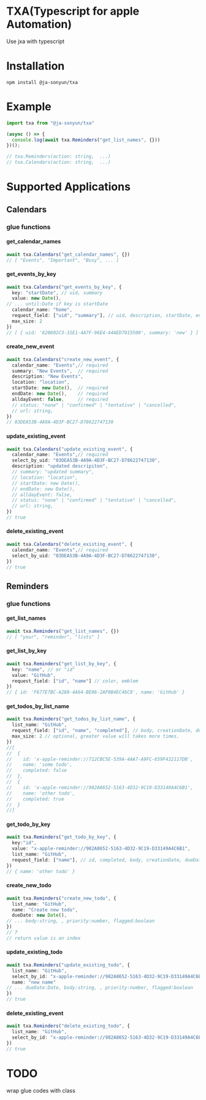 # TXA(Typescript for apple Automation)

Use jxa with typescript  

# Installation
```
npm install @ja-sonyun/txa
```
# Example
```typescript
import txa from "@ja-sonyun/txa"

(async () => {
  console.log(await txa.Reminders("get_list_names", {}))
})();

// txa.Reminders(action: string,  ...)
// txa.Calendars(action: string,  ...)
```

# Supported Applications

## Calendars

### glue functions

#### get_calendar_names
```typescript
await txa.Calendars("get_calendar_names", {})
// [ "Events", "Important", "Busy", ... ]
```

#### get_events_by_key
```typescript
await txa.Calendars("get_events_by_key", {
  key: "startDate", // uid, summary
  value: new Date(),
// ... until:Date if key is startDate
  calendar_name: "home",
  request_field: ["uid", "summary"], // uid, description, startDate, endDate, alldayEvent, location, url, status
  max_size: 2
})
// [ { uid: '620602C3-31E1-4A7F-96E4-44AED7015500', summary: 'new' } ]
```

#### create_new_event
```typescript
await txa.Calendars("create_new_event", {
  calendar_name: "Events",// required
  summary: "New Events",  // required
  description: "New Events",
  location: "location",
  startDate: new Date(),  // required
  endDate: new Date(),    // required
  alldayEvent: false,     // required
  // status: "none" | "confirmed" | "tentative" | "cancelled",
  // url: string,
})
// 03DEA53B-4A9A-4D3F-BC27-D78622747130
```

#### update_existing_event
```typescript
await txa.Calendars("update_existing_event", {
  calendar_name: "Events",// required
  select_by_uid: "03DEA53B-4A9A-4D3F-BC27-D78622747130",
  description: "updated descripiton",
  // summary: "updated summary",
  // location: "location",
  // startDate: new Date(),
  // endDate: new Date(),
  // alldayEvent: false,
  // status: "none" | "confirmed" | "tentative" | "cancelled",
  // url: string,
})
// true
```

#### delete_existing_event
```typescript
await txa.Calendars("delete_existing_event", {
  calendar_name: "Events",// required
  select_by_uid: "03DEA53B-4A9A-4D3F-BC27-D78622747130",
})
// true
```

## Reminders

### glue functions

#### get_list_names
```typescript
await txa.Reminders("get_list_names", {})
// [ "your", "reminder", "lists" ]
```

#### get_list_by_key
```typescript
await txa.Reminders("get_list_by_key", {
  key: "name", // or "id"
  value: "GitHub",
  request_field: ["id", "name"] // color, emblem
})
// { id: 'F677E7BC-A288-4A64-BE06-2AF0B4EC46C8', name: 'GitHub' }
```

#### get_todos_by_list_name
```typescript
await txa.Reminders("get_todos_by_list_name", {
  list_name: "GitHub",
  request_field: ["id", "name", "completed"], // body, creationDate, dueDate, modificationDate, completionDate, priority, flagged
  max_size: 2 // optional, greater value will takes more times.
})
//[
//  {
//    id: 'x-apple-reminder://712CBC5E-539A-4AA7-A9FC-659F432117DB',
//    name: 'some todo',
//    completed: false
//  },
//  {
//    id: 'x-apple-reminder://982A8652-5163-4D32-9C19-D33149A4C6B1',
//    name: 'other todo',
//    completed: true
//  }
//]
```

#### get_todo_by_key
```typescript
await txa.Reminders("get_todo_by_key", {
  key:"id",
  value: "x-apple-reminder://982A8652-5163-4D32-9C19-D33149A4C6B1",
  list_name: "GitHub",
  request_field: ["name"], // id, completed, body, creationDate, dueDate, modificationDate, completionDate, priority, flagged
})
// { name: 'other todo' }
```

#### create_new_todo
```typescript
await txa.Reminders("create_new_todo", {
  list_name: "GitHub",
  name: "Create new todo",
  dueDate: new Date(),
// ... body:string, , priority:number, flagged:boolean
})
// 7
// return value is an index
```

#### update_existing_todo
```typescript
await txa.Reminders("update_existing_todo", {
  list_name: "GitHub",
  select_by_id: "x-apple-reminder://982A8652-5163-4D32-9C19-D33149A4C6B1",
  name: "new name"
// ... dueDate:Date, body:string, , priority:number, flagged:boolean
})
// true
```

#### delete_existing_event
```typescript
await txa.Reminders("delete_existing_todo", {
  list_name: "GitHub",
  select_by_id: "x-apple-reminder://982A8652-5163-4D32-9C19-D33149A4C6B1",
})
// true
```

# TODO

wrap glue codes with class
